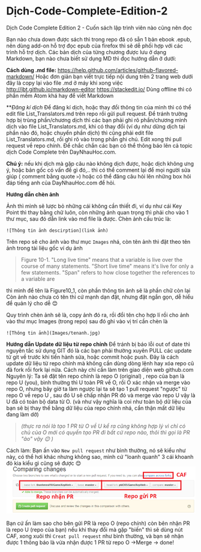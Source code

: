 # Dịch-Code-Complete-Edition-2
Dịch Code Complete  Edition 2 - Cuốn sách lập trình viên nào cũng nên đọc

Bạn nào chưa down được sách  thì trong repo đã có sẵn 1 bản ebook .epub, nên dùng add-on hỗ trợ đọc epub của firefox thì sẽ dễ phối hợp với các trình hỗ trợ dịch.
Các bản dịch của từng chương được lưu ở dạng Markdown, bạn nào chưa biết sử dụng MD thì đọc hướng dẫn ở dưới:

**Cách dùng .md file:**
https://help.github.com/articles/github-flavored-markdown/
Hoặc đơn giản bạn viết trực tiếp nội dung trên 2 trang web dưới đây là copy lại vào file .md ở máy khi xong việc
http://jbt.github.io/markdown-editor
https://stackedit.io/
Dùng offline thì có phần mềm Atom khá hay để viết Markdown

***Đăng kí dịch*
Để đăng kí dịch, hoặc thay đổi thông tin của mình thì có thể edit file List_Translators.md trên repo rồi gửi pull request.
Để tránh trường hợp bị trùng phần/chương dịch thì các bạn phải ghi rõ phần/chương mình dịch vào file List_Translators.md, khi có thay đổi (ví dụ như dừng dịch tại phần nào đó, hoặc chuyển phần dịch) thì cũng phải edit file List_Translators.md, rồi ghi rõ vào trong phần ghi chú. Edit xong thì pull request về repo chính. Để chắc chắn các bạn có thể thông báo lên cả topic dịch Code Complete trên DayNhauHoc.com.

**Chú ý:** nếu khi dịch mà gặp câu nào không dịch được, hoặc dịch không ưng ý, hoặc bản gốc có vấn đề gì đó,.. thì có thể comment lại để mọi người sửa giúp ( comment bằng quote `>`) hoặc có thể đăng câu hỏi lên những box hỏi đáp tiếng anh của DayNhauHoc.com để hỏi.

**Hướng dẫn chèn ảnh**

Ảnh thì mình sẽ lược bỏ những cái không cần thiết đi, ví dụ như cái Key Point thì thay bằng chữ luôn, còn những ảnh quan trọng thì phải cho vào 1 thư mục, sau đó dẫn link vào md file là được.
Chèn ảnh cấu trúc là:

    ![Thông tin ảnh descirption](link ảnh)

Trên repo sẽ cho ảnh vào thư mục `Images` nhá, còn tên ảnh thì đặt theo tên ảnh trong tài liệu gốc ví dụ ảnh
> Figure 10-1. "Long live time" means that a variable is live over the course of many statements. "Short live time" means it's live for only a few statements. "Span" refers to how close together the references to a variable are

thì mình để tên là Figure10_1, còn phần thông tin ảnh sẽ là phần chữ còn lại
Còn ảnh nào chưa có tên thì cứ mạnh dạn đặt, nhưng đặt ngắn gọn, dễ hiểu để quản lý cho dễ :blush:

Quy trình chèn ảnh sẽ là, copy ảnh đó ra, rồi đổi tên cho hợp lí rồi cho ảnh vào thư mục Images (trong repo)
sau đó ghi vào vị trí cần chèn là

    ![Thông tin ảnh](Images/tenanh.jpg)

**Hướng dẫn Update dữ liệu từ repo chính**
Để tránh bị báo lỗi  out of date thì nguyên tắc sử dụng GIT đó là các bạn phải thường xuyên PULL các update từ git về trước khi tiến hành sửa, hoặc commit hoặc push.
Đây là cách update dữ liệu từ repo chính mà không cần dùng dòng lệnh hay xóa repo cũ đã fork rồi fork lại nữa. Cách này chỉ cần làm trên giao diện web github.com
Nguyên lý:
Ta sẽ đặt tên repo chính là repo O (original) , repo của bạn là repo U (you), bình thường thì U toàn PR về O, rồi O xác nhận và merge vào repo O, nhưng bây giờ ta làm ngược lại ta sẽ tạo 1 pull request "ngược" từ repo O về repo U , sau đó U sẽ chấp nhận PR đó và merge vào repo U vậy là U đã có toàn bộ data từ O. (và như vậy nghĩa là coi như toàn bộ dữ liệu của bạn sẽ bị thay thế bằng dữ liệu của repo chính nhá, cẩn thận mất dữ liệu đang làm dở)
> *(thực ra nói là tạo 1 PR từ O về U kể ra cũng không hợp lý vì chỉ có chủ của O mới có quyền tạo PR đi bất cứ repo nào, thôi thì gọi là PR "ảo" vậy :blush: )*

Cách làm:
Bạn ấn vào `New pull request`  như bình thường, nó sẽ kiểu như này, có thể hơi khác nhưng không sao, mình cứ "loanh quanh" 3 cái  khoanh đỏ kia kiểu gì cũng sẽ được :blush:
![](Images/Update_Github.png)

Bạn cứ ấn làm sao cho bên gửi PR là repo O (repo chính) còn bên nhận PR là repo U (repo của bạn)
nếu khi thay đổi mà gặp "biến" thì sẽ dùng nút CAF, xong xuôi thì `Creat pull request` như bình thường, và bạn sẽ nhận được 1 thông báo là vừa nhận được 1 PR từ repo O ->Merge -> done!
